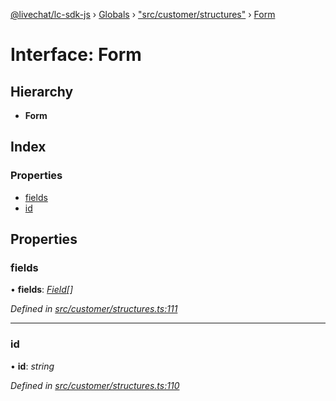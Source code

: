 [@livechat/lc-sdk-js](../README.md) › [Globals](../globals.md) › ["src/customer/structures"](../modules/_src_customer_structures_.md) › [Form](_src_customer_structures_.form.md)

# Interface: Form

## Hierarchy

* **Form**

## Index

### Properties

* [fields](_src_customer_structures_.form.md#fields)
* [id](_src_customer_structures_.form.md#id)

## Properties

###  fields

• **fields**: *[Field](_src_customer_structures_.field.md)[]*

*Defined in [src/customer/structures.ts:111](https://github.com/livechat/lc-sdk-js/blob/228cb10/src/customer/structures.ts#L111)*

___

###  id

• **id**: *string*

*Defined in [src/customer/structures.ts:110](https://github.com/livechat/lc-sdk-js/blob/228cb10/src/customer/structures.ts#L110)*
